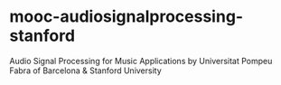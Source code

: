 # mooc-audiosignalprocessing-stanford
Audio Signal Processing for Music Applications by Universitat Pompeu Fabra of Barcelona &amp; Stanford University
